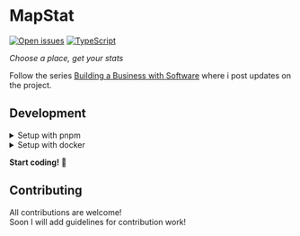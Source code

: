 # MapStat

[![Open issues][issues-badge]][issues-url]
[![TypeScript][typescript-badge]][typescript-url]


_Choose a place, get your stats_

Follow the series [Building a Business with Software](https://dev.to/caiocampoos/series/23821) where i post updates on the project.

## Development


<details>
<summary>Setup with pnpm</summary>
Clone this repo on your machine, navigate to its location in the terminal and run:

```bash
pnpm install
pnpm run dev
```
</details>

<details>
<summary>Setup with docker</summary>
Install docker and docker-compose, clone this repo on your machine, navigate to its location in the terminal and run:

```bash
docker-compose up -d
```

</details>

**Start coding!** 🎉


## Contributing

All contributions are welcome!  
Soon I will add guidelines for contribution work!

[issues-badge]: https://img.shields.io/github/issues/caiocampoos/mapstat
[issues-url]: https://github.com/caiocampoos/mapstat/issues
[typescript-badge]: https://badges.frapsoft.com/typescript/code/typescript.svg?v=101
[typescript-url]: https://github.com/microsoft/TypeScript
